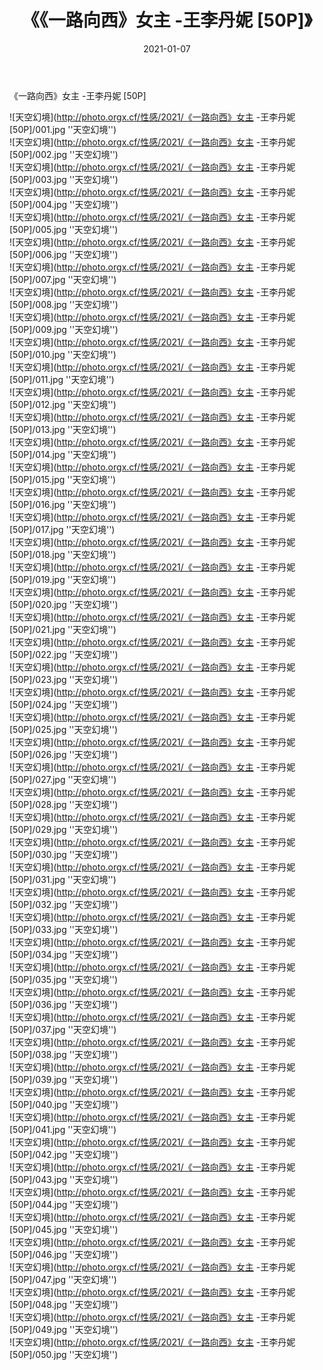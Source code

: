 ﻿---
layout: post
title:  《《一路向西》女主 -王李丹妮 [50P]》
date:   2021-01-07
img: http://photo.orgx.cf/性感/2021/《一路向西》女主 -王李丹妮 [50P]/000.jpg
tags: [美女, 性感, 泳衣]
---

《一路向西》女主 -王李丹妮 [50P]



![天空幻境](http://photo.orgx.cf/性感/2021/《一路向西》女主 -王李丹妮 [50P]/001.jpg ''天空幻境'') <br>
![天空幻境](http://photo.orgx.cf/性感/2021/《一路向西》女主 -王李丹妮 [50P]/002.jpg ''天空幻境'') <br>
![天空幻境](http://photo.orgx.cf/性感/2021/《一路向西》女主 -王李丹妮 [50P]/003.jpg ''天空幻境'') <br>
![天空幻境](http://photo.orgx.cf/性感/2021/《一路向西》女主 -王李丹妮 [50P]/004.jpg ''天空幻境'') <br>
![天空幻境](http://photo.orgx.cf/性感/2021/《一路向西》女主 -王李丹妮 [50P]/005.jpg ''天空幻境'') <br>
![天空幻境](http://photo.orgx.cf/性感/2021/《一路向西》女主 -王李丹妮 [50P]/006.jpg ''天空幻境'') <br>
![天空幻境](http://photo.orgx.cf/性感/2021/《一路向西》女主 -王李丹妮 [50P]/007.jpg ''天空幻境'') <br>
![天空幻境](http://photo.orgx.cf/性感/2021/《一路向西》女主 -王李丹妮 [50P]/008.jpg ''天空幻境'') <br>
![天空幻境](http://photo.orgx.cf/性感/2021/《一路向西》女主 -王李丹妮 [50P]/009.jpg ''天空幻境'') <br>
![天空幻境](http://photo.orgx.cf/性感/2021/《一路向西》女主 -王李丹妮 [50P]/010.jpg ''天空幻境'') <br>
![天空幻境](http://photo.orgx.cf/性感/2021/《一路向西》女主 -王李丹妮 [50P]/011.jpg ''天空幻境'') <br>
![天空幻境](http://photo.orgx.cf/性感/2021/《一路向西》女主 -王李丹妮 [50P]/012.jpg ''天空幻境'') <br>
![天空幻境](http://photo.orgx.cf/性感/2021/《一路向西》女主 -王李丹妮 [50P]/013.jpg ''天空幻境'') <br>
![天空幻境](http://photo.orgx.cf/性感/2021/《一路向西》女主 -王李丹妮 [50P]/014.jpg ''天空幻境'') <br>
![天空幻境](http://photo.orgx.cf/性感/2021/《一路向西》女主 -王李丹妮 [50P]/015.jpg ''天空幻境'') <br>
![天空幻境](http://photo.orgx.cf/性感/2021/《一路向西》女主 -王李丹妮 [50P]/016.jpg ''天空幻境'') <br>
![天空幻境](http://photo.orgx.cf/性感/2021/《一路向西》女主 -王李丹妮 [50P]/017.jpg ''天空幻境'') <br>
![天空幻境](http://photo.orgx.cf/性感/2021/《一路向西》女主 -王李丹妮 [50P]/018.jpg ''天空幻境'') <br>
![天空幻境](http://photo.orgx.cf/性感/2021/《一路向西》女主 -王李丹妮 [50P]/019.jpg ''天空幻境'') <br>
![天空幻境](http://photo.orgx.cf/性感/2021/《一路向西》女主 -王李丹妮 [50P]/020.jpg ''天空幻境'') <br>
![天空幻境](http://photo.orgx.cf/性感/2021/《一路向西》女主 -王李丹妮 [50P]/021.jpg ''天空幻境'') <br>
![天空幻境](http://photo.orgx.cf/性感/2021/《一路向西》女主 -王李丹妮 [50P]/022.jpg ''天空幻境'') <br>
![天空幻境](http://photo.orgx.cf/性感/2021/《一路向西》女主 -王李丹妮 [50P]/023.jpg ''天空幻境'') <br>
![天空幻境](http://photo.orgx.cf/性感/2021/《一路向西》女主 -王李丹妮 [50P]/024.jpg ''天空幻境'') <br>
![天空幻境](http://photo.orgx.cf/性感/2021/《一路向西》女主 -王李丹妮 [50P]/025.jpg ''天空幻境'') <br>
![天空幻境](http://photo.orgx.cf/性感/2021/《一路向西》女主 -王李丹妮 [50P]/026.jpg ''天空幻境'') <br>
![天空幻境](http://photo.orgx.cf/性感/2021/《一路向西》女主 -王李丹妮 [50P]/027.jpg ''天空幻境'') <br>
![天空幻境](http://photo.orgx.cf/性感/2021/《一路向西》女主 -王李丹妮 [50P]/028.jpg ''天空幻境'') <br>
![天空幻境](http://photo.orgx.cf/性感/2021/《一路向西》女主 -王李丹妮 [50P]/029.jpg ''天空幻境'') <br>
![天空幻境](http://photo.orgx.cf/性感/2021/《一路向西》女主 -王李丹妮 [50P]/030.jpg ''天空幻境'') <br>
![天空幻境](http://photo.orgx.cf/性感/2021/《一路向西》女主 -王李丹妮 [50P]/031.jpg ''天空幻境'') <br>
![天空幻境](http://photo.orgx.cf/性感/2021/《一路向西》女主 -王李丹妮 [50P]/032.jpg ''天空幻境'') <br>
![天空幻境](http://photo.orgx.cf/性感/2021/《一路向西》女主 -王李丹妮 [50P]/033.jpg ''天空幻境'') <br>
![天空幻境](http://photo.orgx.cf/性感/2021/《一路向西》女主 -王李丹妮 [50P]/034.jpg ''天空幻境'') <br>
![天空幻境](http://photo.orgx.cf/性感/2021/《一路向西》女主 -王李丹妮 [50P]/035.jpg ''天空幻境'') <br>
![天空幻境](http://photo.orgx.cf/性感/2021/《一路向西》女主 -王李丹妮 [50P]/036.jpg ''天空幻境'') <br>
![天空幻境](http://photo.orgx.cf/性感/2021/《一路向西》女主 -王李丹妮 [50P]/037.jpg ''天空幻境'') <br>
![天空幻境](http://photo.orgx.cf/性感/2021/《一路向西》女主 -王李丹妮 [50P]/038.jpg ''天空幻境'') <br>
![天空幻境](http://photo.orgx.cf/性感/2021/《一路向西》女主 -王李丹妮 [50P]/039.jpg ''天空幻境'') <br>
![天空幻境](http://photo.orgx.cf/性感/2021/《一路向西》女主 -王李丹妮 [50P]/040.jpg ''天空幻境'') <br>
![天空幻境](http://photo.orgx.cf/性感/2021/《一路向西》女主 -王李丹妮 [50P]/041.jpg ''天空幻境'') <br>
![天空幻境](http://photo.orgx.cf/性感/2021/《一路向西》女主 -王李丹妮 [50P]/042.jpg ''天空幻境'') <br>
![天空幻境](http://photo.orgx.cf/性感/2021/《一路向西》女主 -王李丹妮 [50P]/043.jpg ''天空幻境'') <br>
![天空幻境](http://photo.orgx.cf/性感/2021/《一路向西》女主 -王李丹妮 [50P]/044.jpg ''天空幻境'') <br>
![天空幻境](http://photo.orgx.cf/性感/2021/《一路向西》女主 -王李丹妮 [50P]/045.jpg ''天空幻境'') <br>
![天空幻境](http://photo.orgx.cf/性感/2021/《一路向西》女主 -王李丹妮 [50P]/046.jpg ''天空幻境'') <br>
![天空幻境](http://photo.orgx.cf/性感/2021/《一路向西》女主 -王李丹妮 [50P]/047.jpg ''天空幻境'') <br>
![天空幻境](http://photo.orgx.cf/性感/2021/《一路向西》女主 -王李丹妮 [50P]/048.jpg ''天空幻境'') <br>
![天空幻境](http://photo.orgx.cf/性感/2021/《一路向西》女主 -王李丹妮 [50P]/049.jpg ''天空幻境'') <br>
![天空幻境](http://photo.orgx.cf/性感/2021/《一路向西》女主 -王李丹妮 [50P]/050.jpg ''天空幻境'') <br>